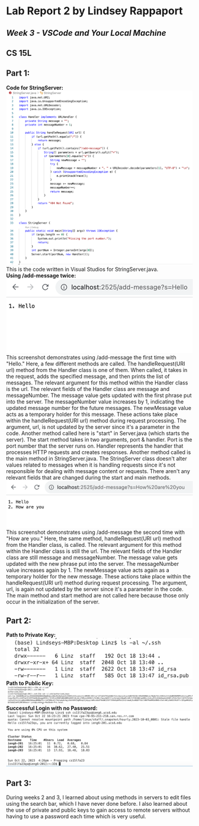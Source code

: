 # Lab Report 2 by Lindsey Rappaport
## *Week 3 - VSCode and Your Local Machine*
## CS 15L

## **Part 1:** <br/>
**Code for StringServer:** <br/>
![Image](codePart1.png) <br/>
This is the code written in Visual Studios for StringServer.java. <br/>
**Using /add-message twice:** <br/>
![Image](firstRun.png) <br/>
This screenshot demonstrates using /add-message the first time with "Hello." Here, a few different methods are called. The handleRequest(URI url) method from the Handler class is one of them. When called, it takes in the request, adds the specified message, and then prints the list of messages. The relevant argument for this method within the Handler class is the url. The relevant fields of the Handler class are message and messageNumber. The message value gets updated with the first phrase put into the server. The messageNumber value increases by 1, indicating the updated message number for the future messages. The newMessage value acts as a temporary holder for this message. These actions take place within the handleRequest(URI url) method during request processing. The argument, url, is not updated by the server since it's a parameter in the code. Another method called here is "start" in Server.java (which starts the server). The start method takes in two arguments, port & handler. Port is the port number that the server runs on. Handler represents the handler that processes HTTP requests and creates responses. Another method called is the main method in StringServer.java. The StringServer class doesn't alter values related to messages when it is handling requests since it's not responsible for dealing with message content or requests. There aren't any relevant fields that are changed during the start and main methods.
<br/>
![Image](secondRun.png) <br/>
This screenshot demonstrates using /add-message the second time with "How are you." Here, the same method, handleRequest(URI url) method from the Handler class, is called. The relevant argument for this method within the Handler class is still the url. The relevant fields of the Handler class are still message and messageNumber. The message value gets updated with the new phrase put into the server. The messageNumber value increases again by 1. The newMessage value acts again as a temporary holder for the new message. These actions take place within the handleRequest(URI url) method during request processing. The argument, url, is again not updated by the server since it's a parameter in the code. The main method and start method are not called here because those only occur in the initialization of the server.
<br/>


## **Part 2:** <br/>
**Path to Private Key:** <br/>
![Image](privPath.png) <br/>
**Path to Public Key:** <br/>
![Image](pubPath.png) <br/>
**Successful Login with no Password:** <br/>
![Image](successNoPW.png) <br/>

## **Part 3:** <br/>
During weeks 2 and 3, I learned about using methods in servers to edit files using the search bar, which I have never done before. I also learned about the use of private and public keys to gain access to remote servers without having to use a password each time which is very useful.
<br/>
